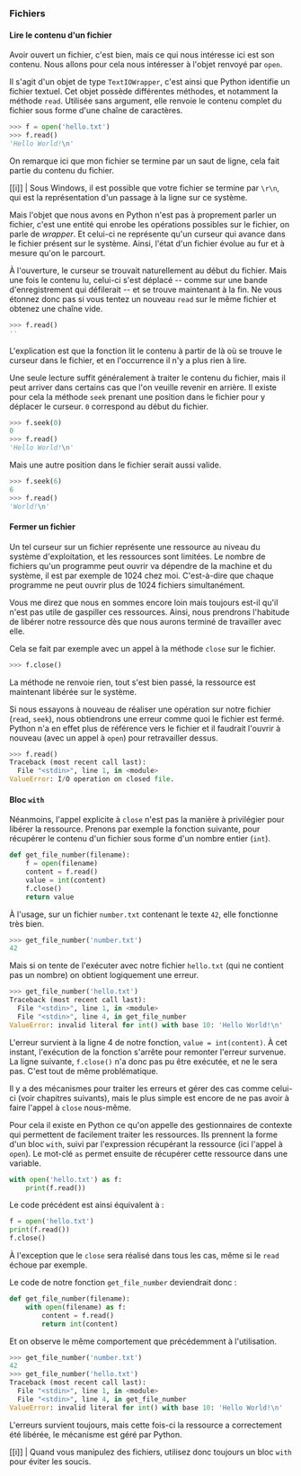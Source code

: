 ### Fichiers

#### Lire le contenu d'un fichier

Avoir ouvert un fichier, c'est bien, mais ce qui nous intéresse ici est son contenu.
Nous allons pour cela nous intéresser à l'objet renvoyé par `open`.

Il s'agit d'un objet de type `TextIOWrapper`, c'est ainsi que Python identifie un fichier textuel.
Cet objet possède différentes méthodes, et notamment la méthode `read`.
Utilisée sans argument, elle renvoie le contenu complet du fichier sous forme d'une chaîne de caractères.

```python
>>> f = open('hello.txt')
>>> f.read()
'Hello World!\n'
```

On remarque ici que mon fichier se termine par un saut de ligne, cela fait partie du contenu du fichier.

[[i]]
| Sous Windows, il est possible que votre fichier se termine par `\r\n`, qui est la représentation d'un passage à la ligne sur ce système.

Mais l'objet que nous avons en Python n'est pas à proprement parler un fichier, c'est une entité qui enrobe les opérations possibles sur le fichier, on parle de _wrapper_.
Et celui-ci ne représente qu'un curseur qui avance dans le fichier présent sur le système.
Ainsi, l'état d'un fichier évolue au fur et à mesure qu'on le parcourt.

À l'ouverture, le curseur se trouvait naturellement au début du fichier. Mais une fois le contenu lu, celui-ci s'est déplacé -- comme sur une bande d'enregistrement qui défilerait -- et se trouve maintenant à la fin.
Ne vous étonnez donc pas si vous tentez un nouveau `read` sur le même fichier et obtenez une chaîne vide.

```python
>>> f.read()
''
```

L'explication est que la fonction lit le contenu à partir de là où se trouve le curseur dans le fichier, et en l'occurrence il n'y a plus rien à lire.

Une seule lecture suffit généralement à traiter le contenu du fichier, mais il peut arriver dans certains cas que l'on veuille revenir en arrière.
Il existe pour cela la méthode `seek` prenant une position dans le fichier pour y déplacer le curseur.
`0` correspond au début du fichier.

```python
>>> f.seek(0)
0
>>> f.read()
'Hello World!\n'
```

Mais une autre position dans le fichier serait aussi valide.

```python
>>> f.seek(6)
6
>>> f.read()
'World!\n'
```

#### Fermer un fichier

Un tel curseur sur un fichier représente une ressource au niveau du système d'exploitation, et les ressources sont limitées.
Le nombre de fichiers qu'un programme peut ouvrir va dépendre de la machine et du système, il est par exemple de 1024 chez moi.
C'est-à-dire que chaque programme ne peut ouvrir plus de 1024 fichiers simultanément.

Vous me direz que nous en sommes encore loin mais toujours est-il qu'il n'est pas utile de gaspiller ces ressources.
Ainsi, nous prendrons l'habitude de libérer notre ressource dès que nous aurons terminé de travailler avec elle.

Cela se fait par exemple avec un appel à la méthode `close` sur le fichier.

```python
>>> f.close()
```

La méthode ne renvoie rien, tout s'est bien passé, la ressource est maintenant libérée sur le système.

Si nous essayons à nouveau de réaliser une opération sur notre fichier (`read`, `seek`), nous obtiendrons une erreur comme quoi le fichier est fermé.
Python n'a en effet plus de référence vers le fichier et il faudrait l'ouvrir à nouveau (avec un appel à `open`) pour retravailler dessus.

```python
>>> f.read()
Traceback (most recent call last):
  File "<stdin>", line 1, in <module>
ValueError: I/O operation on closed file.
```

#### Bloc `with`

Néanmoins, l'appel explicite à `close` n'est pas la manière à privilégier pour libérer la ressource.
Prenons par exemple la fonction suivante, pour récupérer le contenu d'un fichier sous forme d'un nombre entier (`int`).

```python
def get_file_number(filename):
    f = open(filename)
    content = f.read()
    value = int(content)
    f.close()
    return value
```

À l'usage, sur un fichier `number.txt` contenant le texte `42`, elle fonctionne très bien.

```python
>>> get_file_number('number.txt')
42
```

Mais si on tente de l'exécuter avec notre fichier `hello.txt` (qui ne contient pas un nombre) on obtient logiquement une erreur.

```python
>>> get_file_number('hello.txt')
Traceback (most recent call last):
  File "<stdin>", line 1, in <module>
  File "<stdin>", line 4, in get_file_number
ValueError: invalid literal for int() with base 10: 'Hello World!\n'
```

L'erreur survient à la ligne 4 de notre fonction, `value = int(content)`.
À cet instant, l'exécution de la fonction s'arrête pour remonter l'erreur survenue.  
La ligne suivante, `f.close()` n'a donc pas pu être exécutée, et ne le sera pas.
C'est tout de même problématique.

Il y a des mécanismes pour traiter les erreurs et gérer des cas comme celui-ci (voir chapitres suivants), mais le plus simple est encore de ne pas avoir à faire l'appel à `close` nous-même.

Pour cela il existe en Python ce qu'on appelle des gestionnaires de contexte qui permettent de facilement traiter les ressources.
Ils prennent la forme d'un bloc `with`, suivi par l'expression récupérant la ressource (ici l'appel à `open`).
Le mot-clé `as` permet ensuite de récupérer cette ressource dans une variable.

```python
with open('hello.txt') as f:
    print(f.read())
```

Le code précédent est ainsi équivalent à :

```python
f = open('hello.txt')
print(f.read())
f.close()
```

À l'exception que le `close` sera réalisé dans tous les cas, même si le `read` échoue par exemple.

Le code de notre fonction `get_file_number` deviendrait donc :

```python
def get_file_number(filename):
    with open(filename) as f:
        content = f.read()
        return int(content)
```

Et on observe le même comportement que précédemment à l'utilisation.

```python
>>> get_file_number('number.txt')
42
>>> get_file_number('hello.txt')
Traceback (most recent call last):
  File "<stdin>", line 1, in <module>
  File "<stdin>", line 4, in get_file_number
ValueError: invalid literal for int() with base 10: 'Hello World!\n'
```

L'erreurs survient toujours, mais cette fois-ci la ressource a correctement été libérée, le mécanisme est géré par Python.

[[i]]
| Quand vous manipulez des fichiers, utilisez donc toujours un bloc `with` pour éviter les soucis.
